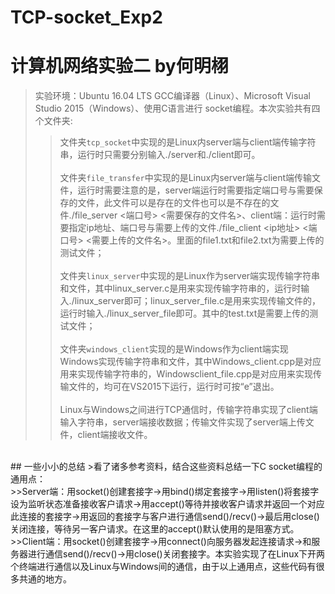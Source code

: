 # TCP-socket_Exp2
# 计算机网络实验二  by何明栩
>实验环境：Ubuntu 16.04 LTS GCC编译器（Linux）、Microsoft Visual Studio 2015（Windows）、使用C语言进行 socket编程。本次实验共有四个文件夹:<br>
>>文件夹`tcp_socket`中实现的是Linux内server端与client端传输字符串，运行时只需要分别输入./server和./client即可。<br><br>
>>文件夹`file_transfer`中实现的是Linux内server端与client端传输文件，运行时需要注意的是，server端运行时需要指定端口号与需要保存的文件，此文件可以是存在的文件也可以是不存在的文件./file_server <端口号> <需要保存的文件名>、client端：运行时需要指定ip地址、端口号与需要上传的文件./file_client <ip地址> <端口号> <需要上传的文件名>。里面的file1.txt和file2.txt为需要上传的测试文件；<br><br>
>>文件夹`linux_server`中实现的是Linux作为server端实现传输字符串和文件，其中linux_server.c是用来实现传输字符串的，运行时输入./linux_server即可；linux_server_file.c是用来实现传输文件的，运行时输入./linux_server_file即可。其中的test.txt是需要上传的测试文件；<br><br>
>>文件夹`windows_client`实现的是Windows作为client端实现Windows实现传输字符串和文件，其中Windows_client.cpp是对应用来实现传输字符串的，Windowsclient_file.cpp是对应用来实现传输文件的，均可在VS2015下运行，运行时可按“e”退出。<br><br>
>Linux与Windows之间进行TCP通信时，传输字符串实现了client端输入字符串，server端接收数据；传输文件实现了server端上传文件，client端接收文件。
<br>
## 一些小小的总结
>看了诸多参考资料，结合这些资料总结一下C socket编程的通用点：<br>
>>Server端：用socket()创建套接字->用bind()绑定套接字->用listen()将套接字设为监听状态准备接收客户请求->用accept()等待并接收客户请求并返回一个对应此连接的套接字->用返回的套接字与客户进行通信send()/recv()->最后用close()关闭连接，等待另一客户请求。在这里的accept()默认使用的是阻塞方式。
>>Client端：用socket()创建套接字->用connect()向服务器发起连接请求->和服务器进行通信send()/recv()->用close()关闭套接字。本实验实现了在Linux下开两个终端进行通信以及Linux与Windows间的通信，由于以上通用点，这些代码有很多共通的地方。
